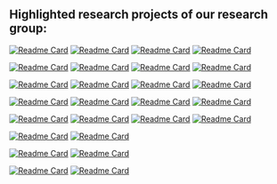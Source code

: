 ## Highlighted research projects of our research group:

[![Readme Card](https://github-readme-stats.vercel.app/api/pin/?username=harlanhong&radfasf&arasfd233&repo=CVPR2022-DaGAN&theme=default&description_lines_count=3)](https://github.com/harlanhong/CVPR2022-DaGAN)
[![Readme Card](https://github-readme-stats.vercel.app/api/pin/?username=MiZhenxing&radfasf&arasfd233&repo=Switch-NeRF&theme=default&description_lines_count=3)](https://github.com/MiZhenxing/Switch-NeRF)
[![Readme Card](https://github-readme-stats.vercel.app/api/pin/?username=prismformore&radfasf&arasfd233&repo=Multi-Task-Transformer&theme=default&description_lines_count=3)](https://github.com/prismformore/Multi-Task-Transformer)
[![Readme Card](https://github-readme-stats.vercel.app/api/pin/?username=MiZhenxing&radfasf&arasfd233&repo=GBi-Net&theme=default&description_lines_count=3)](https://github.com/MiZhenxing/GBi-Net)

[![Readme Card](https://github-readme-stats.vercel.app/api/pin/?username=xulianuwa&radfasf&arasfd233&repo=MCTformer&theme=default&description_lines_count=3)](https://github.com/xulianuwa/MCTformer)
[![Readme Card](https://github-readme-stats.vercel.app/api/pin/?username=danxuhk&radfasf&arasfd233&repo=StructuredAttentionDepthEstimation&theme=default&description_lines_count=3)](https://github.com/danxuhk/StructuredAttentionDepthEstimation)
[![Readme Card](https://github-readme-stats.vercel.app/api/pin/?username=danxuhk&radfasf&arasfd233&repo=ContinuousCRF-CNN&theme=default&description_lines_count=3)](https://github.com/danxuhk/ContinuousCRF-CNN)
[![Readme Card](https://github-readme-stats.vercel.app/api/pin/?username=harlanhong&radfasf&arasfd233&repo=ICCV2023-MCNET&theme=default&description_lines_count=3)](https://github.com/harlanhong/ICCV2023-MCNET)


[![Readme Card](https://github-readme-stats.vercel.app/api/pin/?username=yangcaoai&radfasf&arasfd233&repo=CoDA_NeurIPS2023&theme=default&description_lines_count=3)](https://github.com/yangcaoai/CoDA_NeurIPS2023)
[![Readme Card](https://github-readme-stats.vercel.app/api/pin/?username=andrea-pilzer&radfasf&arasfd233&repo=unsup-stereo-depthGAN&theme=default&description_lines_count=3)](https://github.com/andrea-pilzer/unsup-stereo-depthGAN)
[![Readme Card](https://github-readme-stats.vercel.app/api/pin/?username=W-Ted&radfasf&arasfd233&repo=UDC-NeRF&theme=default&description_lines_count=3)](https://github.com/W-Ted/UDC-NeRF)
[![Readme Card](https://github-readme-stats.vercel.app/api/pin/?username=BiDiff&radfasf&arasfd233&repo=bidiff&theme=default&description_lines_count=3)](https://github.com/BiDiff/bidiff)

[![Readme Card](https://github-readme-stats.vercel.app/api/pin/?username=prismformore&radfasf&arasfd233&repo=DiffusionMTL&theme=default&description_lines_count=3)](https://github.com/prismformore/DiffusionMTL)
[![Readme Card](https://github-readme-stats.vercel.app/api/pin/?username=interactive-3d&radfasf&arasfd233&repo=interactive3d&theme=default&description_lines_count=3)](https://github.com/interactive-3d/interactive3d)
[![Readme Card](https://github-readme-stats.vercel.app/api/pin/?username=zhongyingji&radfasf&arasfd233&repo=CVT-xRF&theme=default&description_lines_count=3)](https://github.com/zhongyingji/CVT-xRF)
[![Readme Card](https://github-readme-stats.vercel.app/api/pin/?username=W-Ted&radfasf&arasfd233&repo=GScream&theme=default&description_lines_count=3)](https://github.com/W-Ted/GScream)

[![Readme Card](https://github-readme-stats.vercel.app/api/pin/?username=qwang666&radfasf&arasfd233&repo=RoomTex-&theme=default&description_lines_count=3)](https://github.com/qwang666/RoomTex-)
[![Readme Card](https://github-readme-stats.vercel.app/api/pin/?username=Holistic-Motion2D&radfasf&arasfd233&repo=Tender&theme=default&description_lines_count=3)](https://github.com/Holistic-Motion2D/Tender)
[![Readme Card](https://github-readme-stats.vercel.app/api/pin/?username=yanchi-3dv&radfasf&arasfd233&repo=diff-gaussian-rasterization-for-gsslam&theme=default&description_lines_count=3)](https://github.com/yanchi-3dv/diff-gaussian-rasterization-for-gsslam)
[![Readme Card](https://github-readme-stats.vercel.app/api/pin/?username=yangcaoai&radfasf&arasfd233&repo=3DGS-DET&theme=default&description_lines_count=3)](https://github.com/yangcaoai/3DGS-DET)


[![Readme Card](https://github-readme-stats.vercel.app/api/pin/?username=ShaelynZ&radfasf&arasfd233&repo=synergize-motion-appearance&theme=default&description_lines_count=3)](https://github.com/ShaelynZ/synergize-motion-appearance)
[![Readme Card](https://github-readme-stats.vercel.app/api/pin/?username=W-Ted&radfasf&arasfd233&repo=F3D-Gaus&theme=default&description_lines_count=3)](https://github.com/W-Ted/F3D-Gaus)

[![Readme Card](https://github-readme-stats.vercel.app/api/pin/?username=MiZhenxing&radfasf&arasfd233&repo=ThinkDiff&theme=default&description_lines_count=3)](https://github.com/MiZhenxing/ThinkDiff)
[![Readme Card](https://github-readme-stats.vercel.app/api/pin/?username=zhongyingji&radfasf&arasfd233&repo=guidedvd-3dgs&theme=default&description_lines_count=3)](https://github.com/zhongyingji/guidedvd-3dgs)

[![Readme Card](https://github-readme-stats.vercel.app/api/pin/?username=LiuJF1226&radfasf&arasfd233&repo=GaussHDR&theme=default&description_lines_count=3)](https://github.com/LiuJF1226/GaussHDR)
[![Readme Card](https://github-readme-stats.vercel.app/api/pin/?username=harlanhong&radfasf&arasfd233&repo=ACTalker&theme=default&description_lines_count=3)](https://github.com/harlanhong/ACTalker)



